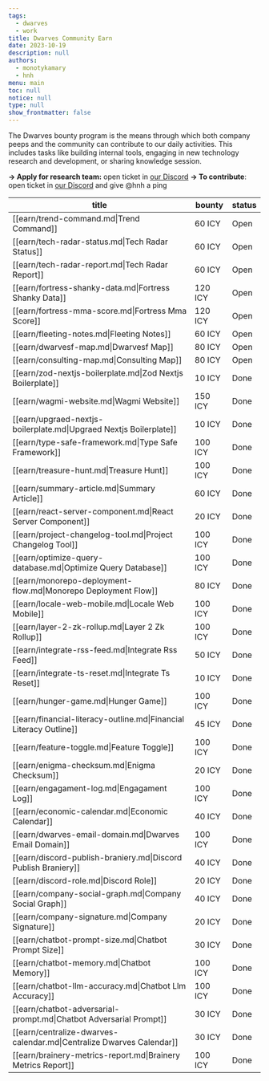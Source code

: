 ```yaml
---
tags: 
  - dwarves
  - work
title: Dwarves Community Earn
date: 2023-10-19
description: null
authors: 
  - monotykamary
  - hnh
menu: main
toc: null
notice: null
type: null
show_frontmatter: false
---
```

The Dwarves bounty program is the means through which both company peeps and the community can contribute to our daily activities. This includes tasks like building internal tools, engaging in new technology research and development, or sharing knowledge session.

**→ Apply for research team:** open ticket in [our Discord](https://discord.com/invite/dwarvesv) 
**→ To contribute**: open ticket in [our Discord](https://discord.com/invite/dwarvesv) and give @hnh a ping 

| title                                                                | bounty  | status |
| -------------------------------------------------------------------- | ------- | ------ |
| [[earn/trend-command.md\|Trend Command]]                             | 60 ICY  | Open   |
| [[earn/tech-radar-status.md\|Tech Radar Status]]                     | 60 ICY  | Open   |
| [[earn/tech-radar-report.md\|Tech Radar Report]]                     | 60 ICY  | Open   |
| [[earn/fortress-shanky-data.md\|Fortress Shanky Data]]               | 120 ICY | Open   |
| [[earn/fortress-mma-score.md\|Fortress Mma Score]]                   | 120 ICY | Open   |
| [[earn/fleeting-notes.md\|Fleeting Notes]]                           | 60 ICY  | Open   |
| [[earn/dwarvesf-map.md\|Dwarvesf Map]]                               | 80 ICY  | Open   |
| [[earn/consulting-map.md\|Consulting Map]]                           | 80 ICY  | Open   |
| [[earn/zod-nextjs-boilerplate.md\|Zod Nextjs Boilerplate]]           | 10 ICY  | Done   |
| [[earn/wagmi-website.md\|Wagmi Website]]                             | 150 ICY | Done   |
| [[earn/upgraed-nextjs-boilerplate.md\|Upgraed Nextjs Boilerplate]]   | 10 ICY  | Done   |
| [[earn/type-safe-framework.md\|Type Safe Framework]]                 | 100 ICY | Done   |
| [[earn/treasure-hunt.md\|Treasure Hunt]]                             | 100 ICY | Done   |
| [[earn/summary-article.md\|Summary Article]]                         | 60 ICY  | Done   |
| [[earn/react-server-component.md\|React Server Component]]           | 20 ICY  | Done   |
| [[earn/project-changelog-tool.md\|Project Changelog Tool]]           | 100 ICY | Done   |
| [[earn/optimize-query-database.md\|Optimize Query Database]]         | 100 ICY | Done   |
| [[earn/monorepo-deployment-flow.md\|Monorepo Deployment Flow]]       | 80 ICY  | Done   |
| [[earn/locale-web-mobile.md\|Locale Web Mobile]]                     | 100 ICY | Done   |
| [[earn/layer-2-zk-rollup.md\|Layer 2 Zk Rollup]]                     | 100 ICY | Done   |
| [[earn/integrate-rss-feed.md\|Integrate Rss Feed]]                   | 50 ICY  | Done   |
| [[earn/integrate-ts-reset.md\|Integrate Ts Reset]]                   | 10 ICY  | Done   |
| [[earn/hunger-game.md\|Hunger Game]]                                 | 100 ICY | Done   |
| [[earn/financial-literacy-outline.md\|Financial Literacy Outline]]   | 45 ICY  | Done   |
| [[earn/feature-toggle.md\|Feature Toggle]]                           | 100 ICY | Done   |
| [[earn/enigma-checksum.md\|Enigma Checksum]]                         | 20 ICY  | Done   |
| [[earn/engagament-log.md\|Engagament Log]]                           | 100 ICY | Done   |
| [[earn/economic-calendar.md\|Economic Calendar]]                     | 40 ICY  | Done   |
| [[earn/dwarves-email-domain.md\|Dwarves Email Domain]]               | 100 ICY | Done   |
| [[earn/discord-publish-braniery.md\|Discord Publish Braniery]]       | 40 ICY  | Done   |
| [[earn/discord-role.md\|Discord Role]]                               | 20 ICY  | Done   |
| [[earn/company-social-graph.md\|Company Social Graph]]               | 40 ICY  | Done   |
| [[earn/company-signature.md\|Company Signature]]                     | 20 ICY  | Done   |
| [[earn/chatbot-prompt-size.md\|Chatbot Prompt Size]]                 | 30 ICY  | Done   |
| [[earn/chatbot-memory.md\|Chatbot Memory]]                           | 100 ICY | Done   |
| [[earn/chatbot-llm-accuracy.md\|Chatbot Llm Accuracy]]               | 100 ICY | Done   |
| [[earn/chatbot-adversarial-prompt.md\|Chatbot Adversarial Prompt]]   | 30 ICY  | Done   |
| [[earn/centralize-dwarves-calendar.md\|Centralize Dwarves Calendar]] | 30 ICY  | Done   |
| [[earn/brainery-metrics-report.md\|Brainery Metrics Report]]         | 100 ICY | Done   |
